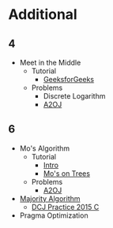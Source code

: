 # Additional
  
## 4
  * Meet in the Middle 
    * Tutorial
      * [GeeksforGeeks](http://www.geeksforgeeks.org/meet-in-the-middle/)
    * Problems
      * Discrete Logarithm
      * [A2OJ](https://a2oj.com/category?ID=30)
      
## 6
  * Mo's Algorithm
    * Tutorial
      * [Intro](http://codeforces.com/blog/entry/7383)
      * [Mo's on Trees](http://codeforces.com/blog/entry/43230)
    * Problems
      * [A2OJ](https://a2oj.com/category?ID=318)
  * [Majority Algorithm](https://en.wikipedia.org/wiki/Boyer%E2%80%93Moore_majority_vote_algorithm)
    * [DCJ Practice 2015 C](https://code.google.com/codejam/contest/4264486/dashboard#s=p2)
  * Pragma Optimization